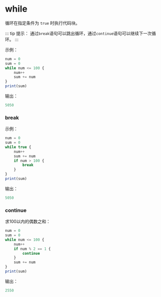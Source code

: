 # while

循环在指定条件为 `true` 时执行代码块。

::: tip 提示：
通过`break`语句可以跳出循环，通过`continue`语句可以继续下一次循环。
:::

示例：

```ts
num = 0
sum = 0
while num <= 100 {
    num++
    sum += num
}
print(sum)
```

输出：

```ts
5050
```

### break

示例：

```ts
num = 0
sum = 0
while true {
    num++
    sum += num
    if num > 100 {
        break
    }
}
print(sum)
```

输出：

```ts
5050
```

### continue

求100以内的偶数之和：

```ts
num = 0
sum = 0
while num <= 100 {
	num++
	if num % 2 == 1 {
		continue
	}
    sum += num
}
print(sum)
```

输出：

```ts
2550
```